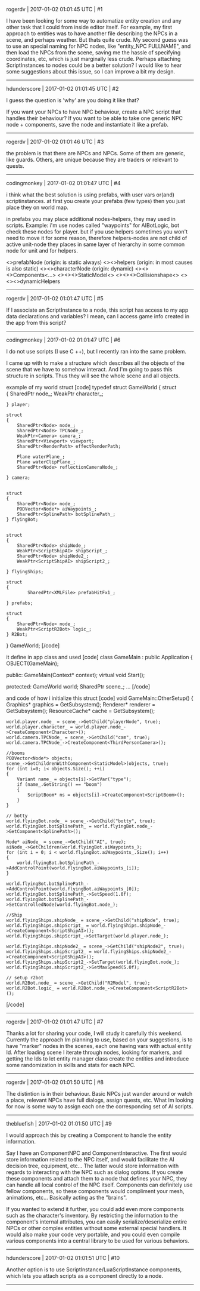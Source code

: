 rogerdv | 2017-01-02 01:01:45 UTC | #1

I have been looking for some way to automatize entity creation and any other task that I could from inside editor itself. For example, my first approach to entities was to have another file describing the NPCs in a scene, and perhaps weather. But thats quite crude. My second guess was to use an special naming for NPC nodes, like "entity_NPC FULLNAME", and then load the NPCs from the scene, saving me the hassle of specifying coordinates, etc, which is just marginally less crude. Perhaps attaching ScriptInstances to nodes could be a better solution?
I would like to hear some suggestions  about this issue, so I can improve a bit my design.

-------------------------

hdunderscore | 2017-01-02 01:01:45 UTC | #2

I guess the question is 'why' are you doing it like that?

If you want your NPCs to have NPC behaviour, create a NPC script that handles their behaviour? If you want to be able to take one generic NPC node + components, save the node and instantiate it like a prefab.

-------------------------

rogerdv | 2017-01-02 01:01:46 UTC | #3

the problem is that there are NPCs and NPCs. Some of them are generic, like guards. Others, are unique because they are traders or relevant to quests.

-------------------------

codingmonkey | 2017-01-02 01:01:47 UTC | #4

i think what the best solution is using prefabs, with user vars or(and) scriptinstances. 
at first you create your prefabs (few types) then you just place they on world map.

in prefabs you may place additional nodes-helpers, they may used in scripts. Example: i'm use nodes called "waypoints" for AIBotLogic, bot check these nodes for player.
but if you use helpers sometimes you won't need to move it for some reason, therefore helpers-nodes are not child of active unit-node they places in same layer of hierarchy in some common node for unit and for helpers.

<>prefabNode (origin: is static always)
<><>helpers (origin: in most causes is also static)
<><>characterNode (origin: dynamic)
<><><>Components<...>
<><><>StaticModel<>
<><><>Collisionshape<>
<><><>dynamicHelpers

-------------------------

rogerdv | 2017-01-02 01:01:47 UTC | #5

If I associate an ScriptInstance to a node, this script has access to my app data declarations and variables? I mean, can I access game info created in the app from this script?

-------------------------

codingmonkey | 2017-01-02 01:01:47 UTC | #6

I do not use scripts (I use C ++), but I recently ran into the same problem.

I came up with to make a structure which describes all the objects of the scene that we have to somehow interact. And I'm going to pass this structure in scripts. Thus they will see the whole scene and all objects.

example of my world struct
[code]
typedef struct GameWorld 
{
	struct  
	{
		SharedPtr<Node> node_;
		WeakPtr<Character> character_;
		

	} player;

	struct 
	{
		SharedPtr<Node> node_;
		SharedPtr<Node> TPCNode_;
		WeakPtr<Camera> camera_;
		SharedPtr<Viewport> viewport;
		SharedPtr<RenderPath> effectRenderPath;

		Plane waterPlane_;
		Plane waterClipPlane_;
		SharedPtr<Node> reflectionCameraNode_;

	} camera;


	struct  
	{
		SharedPtr<Node> node_;
		PODVector<Node*> aiWaypoints_;
		SharedPtr<SplinePath> botSplinePath_;
	} flyingBot;


	struct  
	{
		SharedPtr<Node> shipNode_;
		WeakPtr<ScriptShipAI> shipScript_;
		SharedPtr<Node> shipNode2_;
		WeakPtr<ScriptShipAI> shipScript2_;
	
	} flyingShips;

	struct  
	{
			SharedPtr<XMLFile> prefabHitFx1_;
		
	} prefabs;

	struct 
	{
		SharedPtr<Node> node_;
		WeakPtr<ScriptR2Bot> logic_;
	} R2Bot;

} GameWorld; 
[/code]

it define in app class and used
[code]
class GameMain : public Application
{
	OBJECT(GameMain);

public:
	GameMain(Context* context);
	virtual void Start();

protected:
	GameWorld world;
	SharedPtr<Scene> scene_;
...
[/code]

and code of how i initialize this struct
[code]
void GameMain::OtherSetup()
{
	Graphics* graphics = GetSubsystem<Graphics>();
	Renderer* renderer = GetSubsystem<Renderer>();
	ResourceCache* cache = GetSubsystem<ResourceCache>();

	world.player.node_ = scene_->GetChild("playerNode", true);
	world.player.character_ = world.player.node_->CreateComponent<Character>();
	world.camera.TPCNode_ = scene_->GetChild("cam", true);
	world.camera.TPCNode_->CreateComponent<ThirdPersonCamera>();

	//booms
	PODVector<Node*> objects; 
	scene_->GetChildrenWithComponent<StaticModel>(objects, true);
	for (int i=0; i< objects.Size(); ++i)
	{
		Variant name_ = objects[i]->GetVar("type");
		if (name_.GetString() == "boom") 
		{
			ScriptBoom* ns = objects[i]->CreateComponent<ScriptBoom>();
		}
	}

	// botty
	world.flyingBot.node_ = scene_->GetChild("botty", true);
	world.flyingBot.botSplinePath_ = world.flyingBot.node_->GetComponent<SplinePath>();

	Node* aiNode_ = scene_->GetChild("AI", true);
	aiNode_->GetChildren(world.flyingBot.aiWaypoints_);
	for (int i = 0; i < world.flyingBot.aiWaypoints_.Size(); i++) 
	{
		world.flyingBot.botSplinePath_->AddControlPoint(world.flyingBot.aiWaypoints_[i]);
	}

	world.flyingBot.botSplinePath_->AddControlPoint(world.flyingBot.aiWaypoints_[0]);
	world.flyingBot.botSplinePath_->SetSpeed(1.0f);
	world.flyingBot.botSplinePath_->SetControlledNode(world.flyingBot.node_);

	//Ship
	world.flyingShips.shipNode_ = scene_->GetChild("shipNode", true);
	world.flyingShips.shipScript_ = world.flyingShips.shipNode_->CreateComponent<ScriptShipAI>();
	world.flyingShips.shipScript_->SetTarget(world.player.node_);

	world.flyingShips.shipNode2_ = scene_->GetChild("shipNode2", true);
	world.flyingShips.shipScript2_ = world.flyingShips.shipNode2_->CreateComponent<ScriptShipAI>();
	world.flyingShips.shipScript2_->SetTarget(world.flyingBot.node_);
	world.flyingShips.shipScript2_->SetMaxSpeed(5.0f);

	// setup r2bot
	world.R2Bot.node_ = scene_->GetChild("R2Model", true);
	world.R2Bot.logic_ = world.R2Bot.node_->CreateComponent<ScriptR2Bot>();

[/code]

-------------------------

rogerdv | 2017-01-02 01:01:47 UTC | #7

Thanks a lot for sharing your code, I will study it carefully this weekend. Currently the approach Im planning to use, based on your suggestions, is to have "marker" nodes in the scenes, each one having vars with actual entity Id. After loading scene I iterate through nodes, looking for markers, and getting the Ids to let entity manager class create the entities and introduce some randomization in skills and stats for each NPC.

-------------------------

rogerdv | 2017-01-02 01:01:50 UTC | #8

The distintion is in their behaviour. Basic NPCs just wander around or watch a place, relevant NPCs have full dialogs, assign quests, etc. What Im looking for now is some way to assign each one the corresponding set of AI scripts.

-------------------------

thebluefish | 2017-01-02 01:01:50 UTC | #9

I would approach this by creating a Component to handle the entity information.

Say I have an ComponentNPC and ComponentInteractive. The first would store information related to the NPC itself, and would facilitate the AI decision tree, equipment, etc... The latter would store information with regards to interacting with the NPC such as dialog options. If you create these components and attach them to a node that defines your NPC, they can handle all local control of the NPC itself. Components can definitely use fellow components, so these components would compliment your mesh, animations, etc... Basically acting as the "brains".

If you wanted to extend it further, you could add even more components such as the character's inventory. By restricting the information to the component's internal attributes, you can easily serialize/deserialize entire NPCs or other complex entities without some external special handlers. It would also make your code very portable, and you could even compile various components into a central library to be used for various behaviors.

-------------------------

hdunderscore | 2017-01-02 01:01:51 UTC | #10

Another option is to use ScriptInstance/LuaScriptInstance components, which lets you attach scripts as a component directly to a node.

-------------------------


